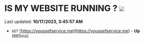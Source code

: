 # IS MY WEBSITE RUNNING ? [![](https://img.shields.io/static/v1?label=Sponsor&message=%E2%9D%A4&logo=GitHub&color=%23fe8e86)](https://github.com/sponsors/<username>)

Last updated: **10/17/2023, 3:45:57 AM**

- `GET` [https://youssefservice.me](https://youssefservice.me) - **Up** (665ms)
